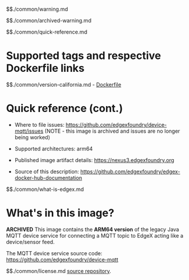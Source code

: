 $$./common/warning.md

$$./common/archived-warning.md

$$./common/quick-reference.md

# Supported tags and respective Dockerfile links

$$./common/version-california.md
        - [Dockerfile](https://github.com/edgexfoundry/device-mqtt/blob/california/docker-files/Dockerfile)

# Quick reference (cont.)

- Where to file issues: https://github.com/edgexfoundry/device-mqtt/issues (NOTE - this image is archived and issues are no longer being worked)

- Supported architectures: arm64

- Published image artifact details: https://nexus3.edgexfoundry.org

- Source of this description: https://github.com/edgexfoundry/edgex-docker-hub-documentation

$$./common/what-is-edgex.md

# What's in this image?

**ARCHIVED**
This image contains the **ARM64 version** of the legacy Java MQTT device service for connecting a MQTT topic to EdgeX acting like a device/sensor feed.

The MQTT device service source code: https://github.com/edgexfoundry/device-mqtt

$$./common/license.md
[source repository](https://github.com/edgexfoundry/device-mqtt/blob/california/Attribution.txt).